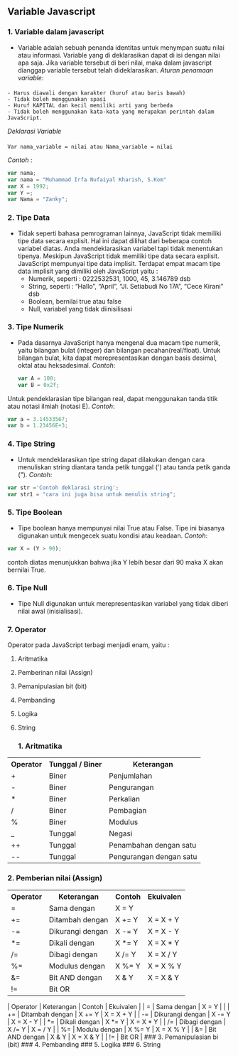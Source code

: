 ## Variable Javascript
### 1. Variable dalam javascript
  - Variable adalah sebuah penanda identitas untuk menympan suatu nilai atau informasi. Variable yang di deklarasikan dapat di isi dengan nilai apa saja. Jika variable tersebut di beri nilai, maka dalam javascript dianggap variable tersebut telah dideklarasikan. 
  _Aturan penamaan variable_:
####
    - Harus diawali dengan karakter (huruf atau baris bawah)
    - Tidak boleh menggunakan spasi
    - Huruf KAPITAL dan kecil memiliki arti yang berbeda
    - Tidak boleh menggunakan kata-kata yang merupakan perintah dalam JavaScript.

  _Deklarasi Variable_
####
    Var nama_variable = nilai atau Nama_variable = nilai

_Contoh_ : 
```javascript
var nama;
var nama = "Muhammad Irfa Nufaiyal Kharish, S.Kom"
var X = 1992;
var Y =;
var Nama = "Zanky";
```
### 2. Tipe Data
- Tidak seperti bahasa pemrograman lainnya, JavaScript tidak memiliki tipe data secara
explisit. Hal ini dapat dilihat dari beberapa contoh variabel diatas. Anda
mendeklarasikan variabel tapi tidak menentukan tipenya.
Meskipun JavaScript tidak memiliki tipe data secara explisit. JavaScript mempunyai
tipe data implisit. Terdapat empat macam tipe data implisit yang dimiliki oleh
JavaScript yaitu :
  - Numerik, seperti : 0222532531, 1000, 45, 3.146789 dsb
  - String, seperti : “Hallo”, “April”, “Jl. Setiabudi No 17A”, “Cece Kirani” dsb
  - Boolean, bernilai true atau false
  - Null, variabel yang tidak diinisilisasi
    
### 3. Tipe Numerik
- Pada dasarnya JavaScript hanya mengenal dua macam tipe numerik, yaitu bilangan
bulat (integer) dan bilangan pecahan(real/float).
Untuk bilangan bulat, kita dapat merepresentasikan dengan basis desimal, oktal atau
heksadesimal. _Contoh_:
  ```javascript
  var A = 100;
  var B = 0x2f;
  ```
Untuk pendeklarasian tipe bilangan real, dapat menggunakan tanda titik atau notasi ilmiah (notasi E). _Contoh_:
  ```javascript
  var a = 3.14533567;
  var b = 1.23456E+3;
  ```

### 4. Tipe String
- Untuk mendeklarasikan tipe string dapat dilakukan dengan cara menuliskan string
diantara tanda petik tunggal (') atau tanda petik ganda ("). _Contoh_:
```javascript
var str ='Contoh deklarasi string';
var str1 = "cara ini juga bisa untuk menulis string";
```

### 5. Tipe Boolean
- Tipe boolean hanya mempunyai nilai True atau False. Tipe ini biasanya digunakan
untuk mengecek suatu kondisi atau keadaan. _Contoh_:
```javascript
var X = (Y > 90);
```
contoh diatas menunjukkan bahwa jika Y lebih besar dari 90 maka X akan bernilai
True.

### 6. Tipe Null
- Tipe Null digunakan untuk merepresentasikan variabel yang tidak diberi nilai awal
(inisialisasi).

### 7. Operator
Operator pada JavaScript terbagi menjadi enam, yaitu :
1. Aritmatika
2. Pemberinan nilai (Assign)
3. Pemanipulasian bit (bit)
4. Pembanding
5. Logika
6. String

   ### 1. Aritmatika
<table>
  <tr>
    <th>Operator</th>
    <th>Tunggal / Biner </th>
    <th>Keterangan</th>
  </tr>
  <tr>
    <td> + </td>
    <td> Biner </td>
    <td> Penjumlahan </td>
  </tr>
  <tr>
    <td> - </td>
    <td> Biner </td>
    <td> Pengurangan </td>
  </tr>
  <tr>
    <td> * </td>
    <td> Biner </td>
    <td> Perkalian </td>
  </tr>
  <tr>
    <td> / </td>
    <td> Biner </td>
    <td> Pembagian </td>
  </tr>
  <tr>
    <td> % </td>
    <td> Biner </td>
    <td> Modulus </td>
  </tr>
  <tr>
    <td> _ </td>
    <td> Tunggal </td>
    <td> Negasi </td>
  </tr>
  <tr>
    <td> ++ </td>
    <td> Tunggal </td>
    <td> Penambahan dengan satu </td>
  </tr>
  <tr>
    <td> -- </td>
    <td> Tunggal </td>
    <td> Pengurangan dengan satu </td>
  </tr>
</table>

  ### 2. Pemberian nilai (Assign)
<table>
  <tr>
    <th>Operator</th>
    <th>Keterangan</th>
    <th>Contoh</th>
    <th>Ekuivalen</th>
  </tr>
  <tr>
    <td> = </td>
    <td> Sama dengan </td>
    <td> X = Y </td>
    <td></td>
  </tr>
  <tr>
    <td> += </td>
    <td> Ditambah dengan </td>
    <td> X += Y </td>
    <td> X = X + Y</td>
  </tr>
  <tr>
    <td> -= </td>
    <td> Dikurangi dengan </td>
    <td> X -= Y </td>
    <td> X = X - Y</td>
  </tr>
  <tr>
    <td> *= </td>
    <td> Dikali dengan </td>
    <td> X *= Y</td>
    <td> X = X * Y</td>
  </tr>
  <tr>
    <td> /= </td>
    <td> Dibagi dengan </td>
    <td> X /= Y</td>
    <td> X = X / Y</td>
  </tr>
  <tr>
    <td> %= </td>
    <td> Modulus dengan </td>
    <td> X %= Y </td>
    <td> X = X % Y</td>
  </tr>
  <tr>
    <td> &= </td>
    <td> Bit AND dengan </td>
    <td> X & Y </td>
    <td> X = X & Y </td>
  </tr>
  <tr>
    <td> != </td>
    <td> Bit OR </td>
    <td></td>
    <td></td>
  </tr>
  
</table>
   | Operator | Keterangan | Contoh | Ekuivalen |
   | = | Sama dengan | X = Y | |
   | += | Ditambah dengan | X += Y | X = X + Y |
   | -= | Dikurangi dengan | X -= Y | X = X - Y |
   | *= | Dikali dengan | X *= Y | X = X * Y |
   | /= | Dibagi dengan | X /= Y | X = / Y |
   | %= | Modulu dengan | X %= Y | X = X % Y |
   | &= | Bit AND dengan | X & Y | X = X & Y |
   | != | Bit OR | 
   ### 3. Pemanipulasian bi (bit)
   ### 4. Pembanding
   ### 5. Logika
   ### 6. String
